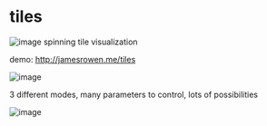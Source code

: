 # tiles
![image](https://user-images.githubusercontent.com/1694056/37859969-a6bd7d5e-2ed9-11e8-9cfb-17f2c9879319.png)
spinning tile visualization

demo: http://jamesrowen.me/tiles

![image](https://user-images.githubusercontent.com/1694056/37859970-c0c0c512-2ed9-11e8-8207-0884a7e70adc.png)

3 different modes, many parameters to control, lots of possibilities

![image](https://user-images.githubusercontent.com/1694056/37859980-d81bd4cc-2ed9-11e8-8c35-195bfbe751ef.png)
